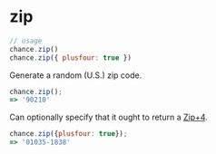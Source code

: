 # zip

```js
// usage
chance.zip()
chance.zip({ plusfour: true })
```

Generate a random (U.S.) zip code.

```js
chance.zip();
=> '90210'
```

Can optionally specify that it ought to return a [Zip+4][zip+4].

```js
chance.zip({plusfour: true});
=> '01035-1838'
```

[zip+4]: http://vq.io/19rzsve
